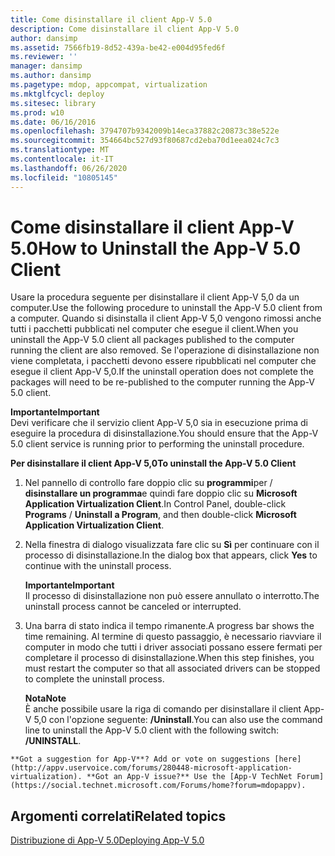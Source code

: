 ```yaml
---
title: Come disinstallare il client App-V 5.0
description: Come disinstallare il client App-V 5.0
author: dansimp
ms.assetid: 7566fb19-8d52-439a-be42-e004d95fed6f
ms.reviewer: ''
manager: dansimp
ms.author: dansimp
ms.pagetype: mdop, appcompat, virtualization
ms.mktglfcycl: deploy
ms.sitesec: library
ms.prod: w10
ms.date: 06/16/2016
ms.openlocfilehash: 3794707b9342009b14eca37882c20873c38e522e
ms.sourcegitcommit: 354664bc527d93f80687cd2eba70d1eea024c7c3
ms.translationtype: MT
ms.contentlocale: it-IT
ms.lasthandoff: 06/26/2020
ms.locfileid: "10805145"
---
```

# <span data-ttu-id="6b68d-103">Come disinstallare il client App-V 5.0</span><span class="sxs-lookup"><span data-stu-id="6b68d-103">How to Uninstall the App-V 5.0 Client</span></span>


<span data-ttu-id="6b68d-104">Usare la procedura seguente per disinstallare il client App-V 5,0 da un computer.</span><span class="sxs-lookup"><span data-stu-id="6b68d-104">Use the following procedure to uninstall the App-V 5.0 client from a computer.</span></span> <span data-ttu-id="6b68d-105">Quando si disinstalla il client App-V 5,0 vengono rimossi anche tutti i pacchetti pubblicati nel computer che esegue il client.</span><span class="sxs-lookup"><span data-stu-id="6b68d-105">When you uninstall the App-V 5.0 client all packages published to the computer running the client are also removed.</span></span> <span data-ttu-id="6b68d-106">Se l'operazione di disinstallazione non viene completata, i pacchetti devono essere ripubblicati nel computer che esegue il client App-V 5,0.</span><span class="sxs-lookup"><span data-stu-id="6b68d-106">If the uninstall operation does not complete the packages will need to be re-published to the computer running the App-V 5.0 client.</span></span>

**<span data-ttu-id="6b68d-107">Importante</span><span class="sxs-lookup"><span data-stu-id="6b68d-107">Important</span></span>**  
<span data-ttu-id="6b68d-108">Devi verificare che il servizio client App-V 5,0 sia in esecuzione prima di eseguire la procedura di disinstallazione.</span><span class="sxs-lookup"><span data-stu-id="6b68d-108">You should ensure that the App-V 5.0 client service is running prior to performing the uninstall procedure.</span></span>



**<span data-ttu-id="6b68d-109">Per disinstallare il client App-V 5,0</span><span class="sxs-lookup"><span data-stu-id="6b68d-109">To uninstall the App-V 5.0 Client</span></span>**

1.  <span data-ttu-id="6b68d-110">Nel pannello di controllo fare doppio clic su **programmi**per  /  **disinstallare un programma**e quindi fare doppio clic su **Microsoft Application Virtualization Client**.</span><span class="sxs-lookup"><span data-stu-id="6b68d-110">In Control Panel, double-click **Programs** / **Uninstall a Program**, and then double-click **Microsoft Application Virtualization Client**.</span></span>

2.  <span data-ttu-id="6b68d-111">Nella finestra di dialogo visualizzata fare clic su **Sì** per continuare con il processo di disinstallazione.</span><span class="sxs-lookup"><span data-stu-id="6b68d-111">In the dialog box that appears, click **Yes** to continue with the uninstall process.</span></span>

    **<span data-ttu-id="6b68d-112">Importante</span><span class="sxs-lookup"><span data-stu-id="6b68d-112">Important</span></span>**  
    <span data-ttu-id="6b68d-113">Il processo di disinstallazione non può essere annullato o interrotto.</span><span class="sxs-lookup"><span data-stu-id="6b68d-113">The uninstall process cannot be canceled or interrupted.</span></span>



3.  <span data-ttu-id="6b68d-114">Una barra di stato indica il tempo rimanente.</span><span class="sxs-lookup"><span data-stu-id="6b68d-114">A progress bar shows the time remaining.</span></span> <span data-ttu-id="6b68d-115">Al termine di questo passaggio, è necessario riavviare il computer in modo che tutti i driver associati possano essere fermati per completare il processo di disinstallazione.</span><span class="sxs-lookup"><span data-stu-id="6b68d-115">When this step finishes, you must restart the computer so that all associated drivers can be stopped to complete the uninstall process.</span></span>

    **<span data-ttu-id="6b68d-116">Nota</span><span class="sxs-lookup"><span data-stu-id="6b68d-116">Note</span></span>**  
    <span data-ttu-id="6b68d-117">È anche possibile usare la riga di comando per disinstallare il client App-V 5,0 con l'opzione seguente: **/Uninstall**.</span><span class="sxs-lookup"><span data-stu-id="6b68d-117">You can also use the command line to uninstall the App-V 5.0 client with the following switch: **/UNINSTALL**.</span></span>



~~~
**Got a suggestion for App-V**? Add or vote on suggestions [here](http://appv.uservoice.com/forums/280448-microsoft-application-virtualization). **Got an App-V issue?** Use the [App-V TechNet Forum](https://social.technet.microsoft.com/Forums/home?forum=mdopappv).
~~~

## <span data-ttu-id="6b68d-118">Argomenti correlati</span><span class="sxs-lookup"><span data-stu-id="6b68d-118">Related topics</span></span>


[<span data-ttu-id="6b68d-119">Distribuzione di App-V 5.0</span><span class="sxs-lookup"><span data-stu-id="6b68d-119">Deploying App-V 5.0</span></span>](deploying-app-v-50.md)









